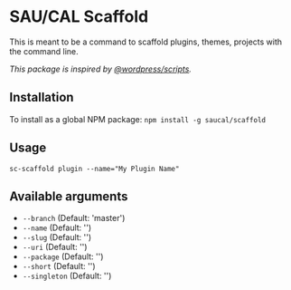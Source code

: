 # SAU/CAL Scaffold

This is meant to be a command to scaffold plugins, themes, projects with the command line.

_This package is inspired by [@wordpress/scripts](https://www.npmjs.com/package/@wordpress/scripts)._

## Installation

To install as a global NPM package:
`npm install -g saucal/scaffold`

## Usage

`sc-scaffold plugin --name="My Plugin Name"`

## Available arguments

- `--branch` (Default: 'master')
- `--name` (Default: '')
- `--slug` (Default: '')
- `--uri` (Default: '')
- `--package` (Default: '')
- `--short` (Default: '')
- `--singleton` (Default: '')